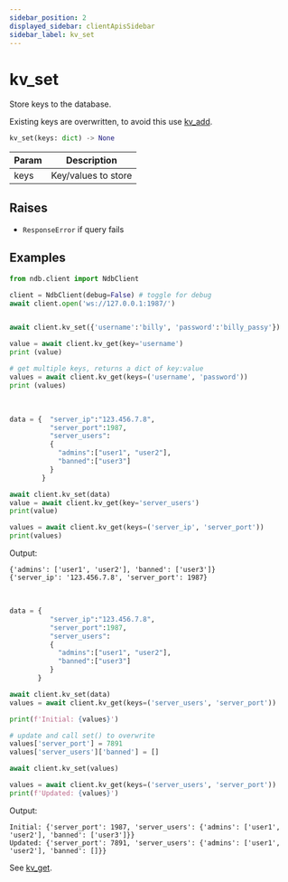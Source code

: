 ```yaml
---
sidebar_position: 2
displayed_sidebar: clientApisSidebar
sidebar_label: kv_set
---
```


# kv_set
Store keys to the database.

Existing keys are overwritten, to avoid this use [kv_add](./Add).

```py
kv_set(keys: dict) -> None
```

|Param|Description|
|--|--|
|keys|Key/values to store|



## Raises
- `ResponseError` if query fails


## Examples

```py title='Connect'
from ndb.client import NdbClient

client = NdbClient(debug=False) # toggle for debug
await client.open('ws://127.0.0.1:1987/')
```


```py title='Set scalar'

await client.kv_set({'username':'billy', 'password':'billy_passy'})

value = await client.kv_get(key='username')
print (value)

# get multiple keys, returns a dict of key:value
values = await client.kv_get(keys=('username', 'password'))
print (values)
```

<br/>

```py title='Set object'
data = {  "server_ip":"123.456.7.8",
          "server_port":1987,
          "server_users":
          {
            "admins":["user1", "user2"],
            "banned":["user3"]
          }
        }

await client.kv_set(data)
value = await client.kv_get(key='server_users')
print(value)

values = await client.kv_get(keys=('server_ip', 'server_port'))
print(values)
```

Output:
```
{'admins': ['user1', 'user2'], 'banned': ['user3']}
{'server_ip': '123.456.7.8', 'server_port': 1987}
```

<br/>

```py title='Overwrite'
data = {
          "server_ip":"123.456.7.8",
          "server_port":1987,
          "server_users":
          {
            "admins":["user1", "user2"],
            "banned":["user3"]
          }
       }

await client.kv_set(data)
values = await client.kv_get(keys=('server_users', 'server_port'))

print(f'Initial: {values}')

# update and call set() to overwrite
values['server_port'] = 7891
values['server_users']['banned'] = []

await client.kv_set(values)

values = await client.kv_get(keys=('server_users', 'server_port'))
print(f'Updated: {values}')
```

Output:
```
Initial: {'server_port': 1987, 'server_users': {'admins': ['user1', 'user2'], 'banned': ['user3']}}
Updated: {'server_port': 7891, 'server_users': {'admins': ['user1', 'user2'], 'banned': []}}
```


See [kv_get](./Get).


